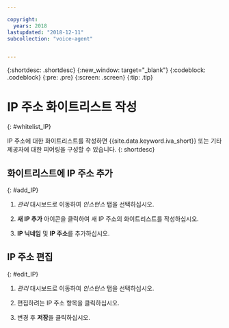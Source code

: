 ```yaml
---

copyright:
  years: 2018
lastupdated: "2018-12-11"
subcollection: "voice-agent"


---
```


{:shortdesc: .shortdesc}
{:new_window: target="_blank"}
{:codeblock: .codeblock}
{:pre: .pre}
{:screen: .screen}
{:tip: .tip}

# IP 주소 화이트리스트 작성
{: #whitelist_IP}

IP 주소에 대한 화이트리스트를 작성하면 {{site.data.keyword.iva_short}} 또는 기타 제공자에 대한 피어링을 구성할 수 있습니다.
{: shortdesc}

## 화이트리스트에 IP 주소 추가
{: #add_IP}

1. _관리_ 대시보드로 이동하여 _인스턴스_ 탭을 선택하십시오.

1. **새 IP 추가** 아이콘을 클릭하여 새 IP 주소의 화이트리스트를 작성하십시오.

1. **IP 닉네임** 및 **IP 주소**를 추가하십시오.

## IP 주소 편집
{: #edit_IP}

1. _관리_ 대시보드로 이동하여 _인스턴스_ 탭을 선택하십시오.

1. 편집하려는 IP 주소 항목을 클릭하십시오.

1. 변경 후 **저장**을 클릭하십시오.
